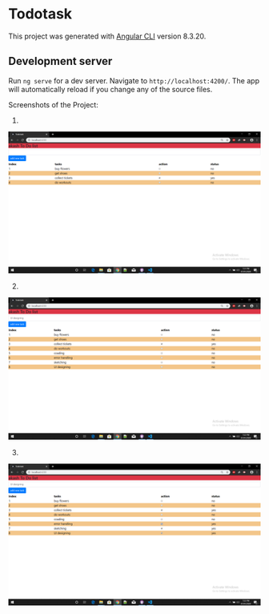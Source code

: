 # Todotask

This project was generated with [Angular CLI](https://github.com/angular/angular-cli) version 8.3.20.

## Development server

Run `ng serve` for a dev server. Navigate to `http://localhost:4200/`. The app will automatically reload if you change any of the source files.



Screenshots of the Project:
  
  1. 
  ![Screenshots](screenshots/s1.png)
  
  2. 
  ![Screenshots](screenshots/s2.png)
  
  3.
  ![Screenshots](screenshots/s3.png)
